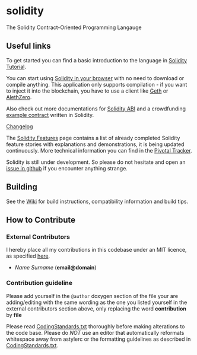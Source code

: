 # solidity

The Solidity Contract-Oriented Programming Langauge

## Useful links

To get started you can find a basic introduction to the language in [Solidity Tutorial](https://github.com/ethereum/wiki/wiki/Solidity-Tutorial).

You can start using [Solidity in your browser](https://chriseth.github.io/browser-solidity/) with no need to download or compile anything. This application only supports compilation - if you want to inject it into the blockchain, you have to use a client like [Geth](https://github.com/ethereum/go-ethereum/wiki) or [AlethZero](https://github.com/ethereum/cpp-ethereum/wiki/Using-AlethZero).

Also check out more documentations for [Solidity ABI](https://github.com/ethereum/wiki/wiki/Solidity,-Docs-and-ABI) and a crowdfunding [example contract](https://github.com/chriseth/cpp-ethereum/wiki/Crowdfunding-example-contract-in-Solidity) written in Solidity.

[Changelog](https://github.com/ethereum/wiki/wiki/Solidity-Changelog)

The [Solidity Features](https://github.com/ethereum/wiki/wiki/Solidity-Features) page contains a list of already completed Solidity feature stories with explanations and demonstrations, it is being updated continuously. More technical information you can find in the [Pivotal Tracker](https://www.pivotaltracker.com/n/projects/1189488).

Solidity is still under development. So please do not hesitate and open an [issue in github](https://github.com/ethereum/solidity/issues) if you encounter anything strange.

## Building

See the [Wiki](https://github.com/ethereum/cpp-ethereum/wiki) for build instructions, compatibility information and build tips. 

## How to Contribute

### External Contributors

I hereby place all my contributions in this codebase under an MIT
licence, as specified [here](http://opensource.org/licenses/MIT).
- *Name Surname* (**email@domain**)

### Contribution guideline

Please add yourself in the `@author` doxygen  section of the file your are adding/editing
with the same wording as the one you listed yourself in the external contributors section above,
only replacing the word **contribution** by **file**

Please read [CodingStandards.txt](CodingStandards.txt) thoroughly before making alterations to the code base. Please do *NOT* use an editor that automatically reformats whitespace away from astylerc or the formatting guidelines as described in [CodingStandards.txt](CodingStandards.txt).
